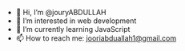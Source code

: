 - 👋 Hi, I’m @jouryABDULLAH
- 👀 I’m interested in web development 
- 🌱 I’m currently learning JavaScript
- 📫 How to reach me: jooriabduallah1@gmail.com 

<!---
jouryABDULLAH/jouryABDULLAH is a ✨ special ✨ repository because its `README.md` (this file) appears on your GitHub profile.
You can click the Preview link to take a look at your changes.
--->
